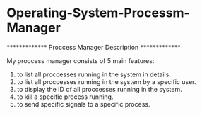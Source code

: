 # Operating-System-Processm-Manager
************* Proccess Manager Description *************

My proccess manager consists of 5 main features:
1. to list all proccesses running in the system in details.
2. to list all proccesses running in the system by a specific user.
3. to display the ID of all proccesses running in the system.
4. to kill a specific process running.
5. to send specific signals to a specific process.
